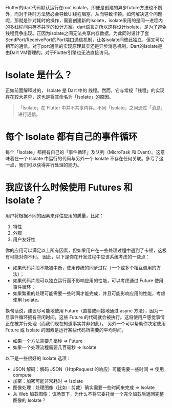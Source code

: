 Flutter的dart代码默认运行在root isolate，即便是创建的异步future方法也不例外，而对于耗时方法势必会导致UI线程阻塞，从而导致卡顿。如何解决这个问题呢，那就是针对耗时的操作，需要创建新的isolate，isolate采用的是同一进程内的多线程间内存不共享的设计方案。dart语言之所以这样设计isolate，是为了避免线程竞争出现。正因为isolate之间无法共享内存数据，为此同时设计了套SendPort/ReceivePort的Port端口通信机制，让各isolate间彼此独立，但又可以相互的通信。对于port通信的实现原理其实还是异步消息机制。Dart的Isolate是由Dart VM管理的，对于Flutter引擎也无法直接访问。

# Isolate 是什么？

正如前面解释过的， Isolate 是 Dart 中的 线程。然而，它与常规「线程」的实现存在较大差异，这也是将其命名为「Isolate」的原因。

> 「Isolate」在 Flutter 中并不共享内存。不同「Isolate」之间通过「消息」进行通信。

# 每个 Isolate 都有自己的事件循环

每个「Isolate」都拥有自己的「事件循环」及队列（MicroTask 和 Event）。这意味着在一个 Isolate 中运行的代码与另外一个 Isolate 不存在任何关联。多亏了这一点，我们可以获得并行处理的能力。

# 我应该什么时候使用 Futures 和 Isolate？

用户将根据不同的因素来评估应用的质量，比如：

1. 特性
2. 外观
3. 用户友好性

你的应用可以满足以上所有因素，但如果用户在一些处理过程中遇到了卡顿，这极有可能对你不利。
因此，以下是你在开发过程中应该系统考虑的一些点：

* 如果代码片段不能被中断，使用传统的同步过程（一个或多个相互调用的方法）；
* 如果代码片段可以独立运行而不影响应用的性能，可以考虑通过 Future 使用事件循环；
* 如果繁重的处理可能需要一些时间才能完成，并且可能影响应用的性能，考虑使用 Isolate。

换句话说，建议尽可能地使用 Future（直接或间接地通过 async 方法），因为一旦事件循环拥有空闲时间，这些 Future 的代码就会被执行。这将使用户感觉事情正在被并行处理（而我们现在知道事实并非如此）。
另外一个可以帮助你决定使用 Future 或 Isolate 的因素是运行某些代码所需要的平均时间。

* 如果一个方法需要几毫秒 => Future
* 如果一个处理流程需要几百毫秒 => Isolate

以下是一些很好的 Isolate 选项：

* JSON 解码：解码 JSON（HttpRequest 的响应）可能需要一些时间 => 使用 compute
* 加密：加密可能非常耗时 => Isolate
* 图像处理：处理图像（比如：剪裁）确实需要一些时间来完成 => Isolate
* 从 Web 加载图像：该场景下，为什么不将它委托给一个完全加载后返回完整图像的 Isolate？